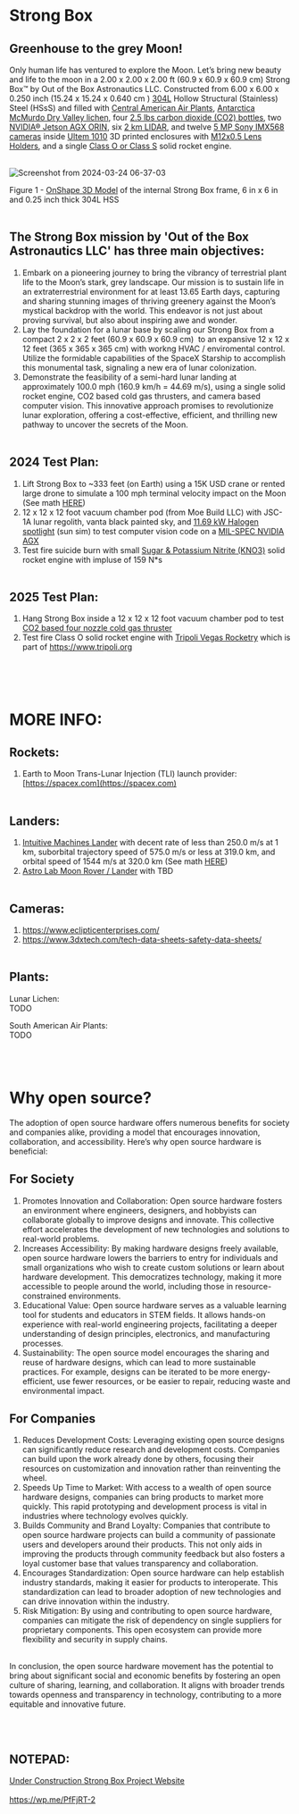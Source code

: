 # Strong Box
## Greenhouse to the grey Moon!
Only human life has ventured to explore the Moon. Let’s bring new beauty and life to the moon in a 2.00 x 2.00 x 2.00 ft (60.9 x 60.9 x 60.9 cm) Strong Box™ by Out of the Box Astronautics LLC. Constructed from 6.00 x 6.00 x 0.250 inch (15.24 x 15.24 x 0.640 cm ) [304L](https://www.reddit.com/r/SpaceXLounge/comments/15n1qk6/the_steel_used_for_starship) Hollow Structural (Stainless) Steel (HSsS) and filled with [Central American Air Plants](https://airplantshop.com/products/5-tillandsia-of-central-america/), [Antarctica McMurdo Dry Valley lichen](https://explorersweb.com/lichen-survives-space/#:~:text=Lichen%20from%20Antarctica%27s%20McMurdo%20Dry,conditions%2C”%20many%20still%20survived.), four [2.5 lbs carbon dioxide (CO2) bottles](https://www.thehomebrewstorefl.com/products/co2-gas-2-5lb), two [NVIDIA® Jetson AGX ORIN](https://www.nvidia.com/en-us/autonomous-machines/embedded-systems/jetson-orin/), six [2 km LIDAR](https://www.iadiy.com/2km-laser-rangefinder-module), and twelve [5 MP Sony IMX568 cameras](https://www.e-consystems.com/nvidia-cameras/jetson-agx-orin-cameras/5mp-imx568-global-shutter-mipi-camera.asp) inside [Ultem 1010](https://www.3dxtech.com/product/thermax-pei-using-ultem-1010) 3D printed enclosures with [M12x0.5 Lens Holders](https://www.edmundoptics.com/p/M12-mu-Video-Lens-Holder-for-Camera-Boards/20897?gad_source=1&gclid=CjwKCAjwnv-vBhBdEiwABCYQA6OeLSs9n51DloSTny7YeWQfSaP5r_7EBKPH8qJWXD1H1KISg5-zVhoClVcQAvD_BwE), and a single [Class O or Class S](https://en.wikipedia.org/wiki/Model_rocket_motor_classification) solid rocket engine. <br> <br>

![Screenshot from 2024-03-24 06-37-03](https://github.com/OpenSourceIronman/StrongBox/assets/28512994/77e31ba7-474c-4e9c-bf7f-d38226069d7a)

Figure 1 - [OnShape 3D Model](https://cad.onshape.com/documents/cacba11fc11218410109af04/w/7b08a85a08780e93463eb959/e/872990c4698391915117e37a?renderMode=0&uiState=66000f30184b572b8a06ffd5) of the internal Strong Box frame, 6 in x 6 in and 0.25 inch thick 304L HSS <br> <br>


## The Strong Box mission by 'Out of the Box Astronautics LLC' has three main objectives:
1) Embark on a pioneering journey to bring the vibrancy of terrestrial plant life to the Moon’s stark, grey landscape. Our mission is to sustain life in an extraterrestrial environment for at least 13.65 Earth days, capturing and sharing stunning images of thriving greenery against the Moon’s mystical backdrop with the world. This endeavor is not just about proving survival, but also about inspiring awe and wonder.
2) Lay the foundation for a lunar base by scaling our Strong Box from a compact 2 x 2 x 2 feet (60.9 x 60.9 x 60.9 cm)  to an expansive 12 x 12 x 12 feet (365 x 365 x 365 cm) with workng HVAC / enviromental control. Utilize the formidable capabilities of the SpaceX Starship to accomplish this monumental task, signaling a new era of lunar colonization.
3) Demonstrate the feasibility of a semi-hard lunar landing at approximately 100.0 mph (160.9 km/h = 44.69 m/s), using a single solid rocket engine, CO2 based cold gas thrusters, and camera based computer vision. This innovative approach promises to revolutionize lunar exploration, offering a cost-effective, efficient, and thrilling new pathway to uncover the secrets of the Moon. <br> <br>

## 2024 Test Plan:
1) Lift Strong Box to ~333 feet (on Earth) using a 15K USD crane or rented large drone to simulate a 100 mph terminal velocity impact on the Moon (See math [HERE](https://github.com/OpenSourceIronman/StrongBox/blob/main/KinematicEquations.py))
2) 12 x 12 x 12 foot vacuum chamber pod (from Moe Build LLC) with JSC-1A lunar regolith, vanta black painted sky, and [11.69 kW Halogen spotlight](https://www.desisti.it/wp-content/uploads/2017/10/ds_SuperLeo_10_12kw.pdf) (sun sim) to test computer vision code on a [MIL-SPEC NVIDIA AGX](https://systelusa.com/products/kite-strike-ii/)
3) Test fire suicide burn with small [Sugar &  Potassium  Nitrite (KNO3)](https://www.youtube.com/watch?v=12fR9neVnS8) solid rocket engine with impluse of 159 N*s <br> <br>

## 2025 Test Plan:
1) Hang Strong Box inside a 12 x 12 x 12 foot vacuum chamber pod to test [CO2 based four nozzle cold gas thruster](https://digitalcommons.usu.edu/cgi/viewcontent.cgi?article=2111&context=smallsat) 
2) Test fire Class O solid rocket engine with [Tripoli Vegas Rocketry](https://www.tripolivegas.com/) which is part of https://www.tripoli.org <br> <br>

<br> <br>
# MORE INFO:
## Rockets:
1) Earth to Moon Trans-Lunar Injection (TLI) launch provider: [https://spacex.com](https://spacex.com) <br> <br>

## Landers:
1) [Intuitive Machines Lander](https://www.intuitivemachines.com/post/intuitive-machines-lunar-lander-encapsulated-and-scheduled-for-launch) with decent rate of less than 250.0 m/s at 1 km, suborbital trajectory speed of 575.0 m/s or less at 319.0 km, and orbital speed of 1544 m/s at 320.0 km (See math [HERE](https://www.satsig.net/orbit-research/orbit-height-and-speed.htm))
2) [Astro Lab Moon Rover / Lander](https://astrolab-images.s3.amazonaws.com/pdf_files/Payload_Interface_Guide.pdf) with TBD <br> <br>

## Cameras:
1) https://www.eclipticenterprises.com/ <br>
2) https://www.3dxtech.com/tech-data-sheets-safety-data-sheets/ <br> <br>

## Plants:
Lunar Lichen: <br>
TODO <br>

South American Air Plants: <br>
TODO <br>

<br> <br>
# Why open source?
The adoption of open source hardware offers numerous benefits for society and companies alike, providing a model that encourages innovation, collaboration, and accessibility. Here’s why open source hardware is beneficial:

## For Society
1) Promotes Innovation and Collaboration: Open source hardware fosters an environment where engineers, designers, and hobbyists can collaborate globally to improve designs and innovate. This collective effort accelerates the development of new technologies and solutions to real-world problems.
2) Increases Accessibility: By making hardware designs freely available, open source hardware lowers the barriers to entry for individuals and small organizations who wish to create custom solutions or learn about hardware development. This democratizes technology, making it more accessible to people around the world, including those in resource-constrained environments.
3) Educational Value: Open source hardware serves as a valuable learning tool for students and educators in STEM fields. It allows hands-on experience with real-world engineering projects, facilitating a deeper understanding of design principles, electronics, and manufacturing processes.
4) Sustainability: The open source model encourages the sharing and reuse of hardware designs, which can lead to more sustainable practices. For example, designs can be iterated to be more energy-efficient, use fewer resources, or be easier to repair, reducing waste and environmental impact.

## For Companies
1) Reduces Development Costs: Leveraging existing open source designs can significantly reduce research and development costs. Companies can build upon the work already done by others, focusing their resources on customization and innovation rather than reinventing the wheel.
2) Speeds Up Time to Market: With access to a wealth of open source hardware designs, companies can bring products to market more quickly. This rapid prototyping and development process is vital in industries where technology evolves quickly.
3) Builds Community and Brand Loyalty: Companies that contribute to open source hardware projects can build a community of passionate users and developers around their products. This not only aids in improving the products through community feedback but also fosters a loyal customer base that values transparency and collaboration.
4) Encourages Standardization: Open source hardware can help establish industry standards, making it easier for products to interoperate. This standardization can lead to broader adoption of new technologies and can drive innovation within the industry.
5) Risk Mitigation: By using and contributing to open source hardware, companies can mitigate the risk of dependency on single suppliers for proprietary components. This open ecosystem can provide more flexibility and security in supply chains.

<br>
In conclusion, the open source hardware movement has the potential to bring about significant social and economic benefits by fostering an open culture of sharing, learning, and collaboration. It aligns with broader trends towards openness and transparency in technology, contributing to a more equitable and innovative future.

<br> <br>
## NOTEPAD:
[Under Construction Strong Box Project Website](https://strongbox42.wordpress.com) <br> <br>
https://wp.me/PfFjRT-2
